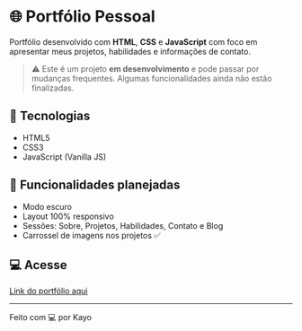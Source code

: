 # 🌐 Portfólio Pessoal

Portfólio desenvolvido com **HTML**, **CSS** e **JavaScript** com foco em apresentar meus projetos, habilidades e informações de contato.

> ⚠️ Este é um projeto **em desenvolvimento** e pode passar por mudanças frequentes. Algumas funcionalidades ainda não estão finalizadas.

## 🔧 Tecnologias

- HTML5  
- CSS3  
- JavaScript (Vanilla JS)

## 📱 Funcionalidades planejadas

- Modo escuro  
- Layout 100% responsivo  
- Sessões: Sobre, Projetos, Habilidades, Contato e Blog  
- Carrossel de imagens nos projetos ✅

## 💻 Acesse

[Link do portfólio aqui](https://github.com/kayoisso/meu-portifolio/tree/main)  

---

Feito com 💻 por Kayo
